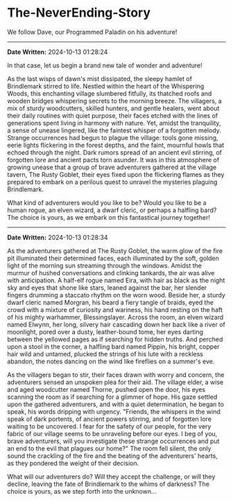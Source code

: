 # The-NeverEnding-Story

We follow Dave, our Programmed Paladin on his adventure!

---

**Date Written:** 2024-10-13 01:28:24

In that case, let us begin a brand new tale of wonder and adventure! 

As the last wisps of dawn's mist dissipated, the sleepy hamlet of Brindlemark stirred to life. Nestled within the heart of the Whispering Woods, this enchanting village slumbered fitfully, its thatched roofs and wooden bridges whispering secrets to the morning breeze. The villagers, a mix of sturdy woodcutters, skilled hunters, and gentle healers, went about their daily routines with quiet purpose, their faces etched with the lines of generations spent living in harmony with nature. Yet, amidst the tranquility, a sense of unease lingered, like the faintest whisper of a forgotten melody. Strange occurrences had begun to plague the village: tools gone missing, eerie lights flickering in the forest depths, and the faint, mournful howls that echoed through the night. Dark rumors spread of an ancient evil stirring, of forgotten lore and ancient pacts torn asunder. It was in this atmosphere of growing unease that a group of brave adventurers gathered at the village tavern, The Rusty Goblet, their eyes fixed upon the flickering flames as they prepared to embark on a perilous quest to unravel the mysteries plaguing Brindlemark.

What kind of adventurers would you like to be? Would you like to be a human rogue, an elven wizard, a dwarf cleric, or perhaps a halfling bard? The choice is yours, as we embark on this fantastical journey together!

---

**Date Written:** 2024-10-13 01:28:34

As the adventurers gathered at The Rusty Goblet, the warm glow of the fire pit illuminated their determined faces, each illuminated by the soft, golden light of the morning sun streaming through the windows. Amidst the murmur of hushed conversations and clinking tankards, the air was alive with anticipation. A half-elf rogue named Eira, with hair as black as the night sky and eyes that shone like stars, leaned against the bar, her slender fingers drumming a staccato rhythm on the worn wood. Beside her, a sturdy dwarf cleric named Morgran, his beard a fiery tangle of braids, eyed the crowd with a mixture of curiosity and wariness, his hand resting on the haft of his mighty warhammer, Blessingslayer. Across the room, an elven wizard named Elwynn, her long, silvery hair cascading down her back like a river of moonlight, pored over a dusty, leather-bound tome, her eyes darting between the yellowed pages as if searching for hidden truths. And perched upon a stool in the corner, a halfling bard named Pippin, his bright, copper hair wild and untamed, plucked the strings of his lute with a reckless abandon, the notes dancing on the wind like fireflies on a summer's eve.

As the villagers began to stir, their faces drawn with worry and concern, the adventurers sensed an unspoken plea for their aid. The village elder, a wise and aged woodcutter named Thorne, pushed open the door, his eyes scanning the room as if searching for a glimmer of hope. His gaze settled upon the gathered adventurers, and with a quiet determination, he began to speak, his words dripping with urgency. "Friends, the whispers in the wind speak of dark portents, of ancient powers stirring, and of forgotten lore waiting to be uncovered. I fear for the safety of our people, for the very fabric of our village seems to be unraveling before our eyes. I beg of you, brave adventurers, will you investigate these strange occurrences and put an end to the evil that plagues our home?" The room fell silent, the only sound the crackling of the fire and the beating of the adventurers' hearts, as they pondered the weight of their decision.

What will our adventurers do? Will they accept the challenge, or will they decline, leaving the fate of Brindlemark to the whims of darkness? The choice is yours, as we step forth into the unknown...
